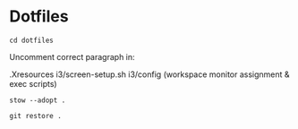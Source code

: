 # Dotfiles
```cd dotfiles```

Uncomment correct paragraph in:

.Xresources
i3/screen-setup.sh
i3/config (workspace monitor assignment & exec scripts)

```stow --adopt .```

```git restore .```
